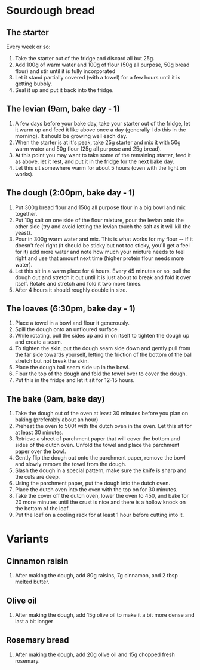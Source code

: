 # Sourdough bread

## The starter
Every week or so:
1. Take the starter out of the fridge and discard all but 25g.
1. Add 100g of warm water and 100g of flour (50g all purpose, 50g bread flour) and stir until it is fully incorporated
1. Let it stand partially covered (with a towel) for a few hours until it is getting bubbly.
1. Seal it up and put it back into the fridge.

## The levian (9am, bake day - 1)
1. A few days before your bake day, take your starter out of the fridge, let it warm up and feed it like above once a day (generally I do this in the morning). It should be growing well each day.
1. When the starter is at it's peak, take 25g starter and mix it with 50g warm water and 50g flour (25g all purpose and 25g bread).
1. At this point you may want to take some of the remaining starter, feed it as above, let it rest, and put it in the fridge for the next bake day.
1. Let this sit somewhere warm for about 5 hours (oven with the light on works).

## The dough (2:00pm, bake day - 1)
1. Put 300g bread flour and 150g all purpose flour in a big bowl and mix together.
1. Put 10g salt on one side of the flour mixture, pour the levian onto the other side (try and avoid letting the levian touch the salt as it will kill the yeast).
1. Pour in 300g warm water and mix. This is what works for my flour -- if it doesn't feel right (it should be sticky but not too sticky, you'll get a feel for it) add more water and note how much your mixture needs to feel right and use that amount next time (higher protein flour needs more water).
1. Let this sit in a warm place for 4 hours. Every 45 minutes or so, pull the dough out and stretch it out until it is just about to break and fold it over itself. Rotate and stretch and fold it two more times.
1. After 4 hours it should roughly double in size.

## The loaves (6:30pm, bake day - 1)
1. Place a towel in a bowl and flour it generously.
1. Spill the dough onto an unfloured surface.
1. While rotating, pull the sides up and in on itself to tighten the dough up and create a seam.
1. To tighten the skin, put the dough seam side down and gently pull from the far side towards yourself, letting the friction of the bottom of the ball stretch but not break the skin.
1. Place the dough ball seam side up in the bowl.
1. Flour the top of the dough and fold the towel over to cover the dough.
1. Put this in the fridge and let it sit for 12-15 hours.

## The bake (9am, bake day)
1. Take the dough out of the oven at least 30 minutes before you plan on baking (preferably about an hour)
1. Preheat the oven to 500f with the dutch oven in the oven. Let this sit for at least 30 minutes.
1. Retrieve a sheet of parchment paper that will cover the bottom and sides of the dutch oven. Unfold the towel and place the parchment paper over the bowl.
1. Gently flip the dough out onto the parchment paper, remove the bowl and slowly remove the towel from the dough.
1. Slash the dough in a special pattern, make sure the knife is sharp and the cuts are deep.
1. Using the parchment paper, put the dough into the dutch oven.
1. Place the dutch oven into the oven with the top on for 30 minutes.
1. Take the cover off the dutch oven, lower the oven to 450, and bake for 20 more minutes until the crust is nice and there is a hollow knock on the bottom of the loaf.
1. Put the loaf on a cooling rack for at least 1 hour before cutting into it.

# Variants

## Cinnamon raisin
1. After making the dough, add 80g raisins, 7g cinnamon, and 2 tbsp melted butter.

## Olive oil
1. After making the dough, add 15g olive oil to make it a bit more dense and last a bit longer

## Rosemary bread
1. After making the dough, add 20g olive oil and 15g chopped fresh rosemary.

